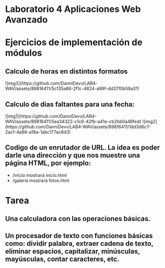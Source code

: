 <h1>Laboratorio 4 Aplicaciones Web Avanzado</h1>

<h1>Ejercicios de implementación de módulos</h1>
<h2>Calculo de horas en distintos formatos</h2>
![img3](https://github.com/DanniDevv/LAB4-WAV/assets/89816411/5c135a86-2f1c-4824-a99f-dd37f0b59a31)
<h2>Calculo de dias faltantes para una fecha:</h2>
![img1](https://github.com/DanniDevv/LAB4-WAV/assets/89816411/5ea34322-c1c6-42fb-a41e-cb2bb0a46fed)
![img2](https://github.com/DanniDevv/LAB4-WAV/assets/89816411/1dd3d6c7-2ac1-4a66-a18a-1abc177ac6d3)
<h2>Codigo de un enrutador de URL. La idea es poder darle una dirección y que nos muestre una página HTML, por
    ejemplo:
</h2>
<ul>
    <li>/inicio mostrará inicio.html</li>
    <li>/galería mostrará fotos.html</li>
</ul>
<h1>Tarea</h1>
<h2>Una calculadora con las operaciones básicas.</h2>
<h2>Un procesador de texto con funciones básicas como: dividir palabra, extraer cadena de texto, eliminar
    espacios, capitalizar, minúsculas, mayúsculas, contar caracteres, etc.
</h2>
